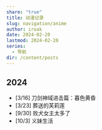 ```yaml
---
share: "true"
title: 动漫记录
slug: navigation/anime
author: iroak
date: 2024-02-20
lastmod: 2024-02-20
series:
  - 导航
dir: /content/posts
---
```

## 2024
* [3/16]  刀剑神域进击篇：暮色黄昏
* [3/23]  葬送的芙莉莲
* [9/30]  败犬女主太多了
* [10/3]  义妹生活